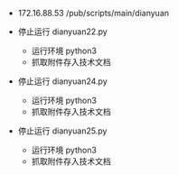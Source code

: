 * 172.16.88.53 /pub/scripts/main/dianyuan
* 停止运行 dianyuan22.py
  * 运行环境 python3
  * 抓取附件存入技术文档

* 停止运行 dianyuan24.py
  * 运行环境 python3
  * 抓取附件存入技术文档

* 停止运行 dianyuan25.py
  * 运行环境 python3
  * 抓取附件存入技术文档
